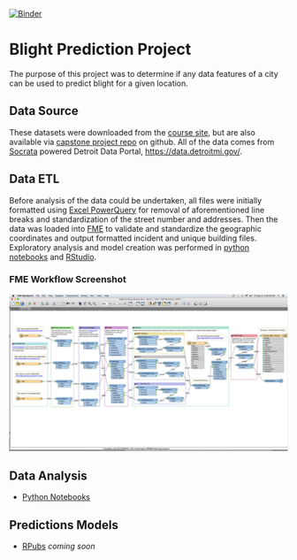 [![Binder](http://mybinder.org/badge.svg)](http://mybinder.org/repo/aliciatb/blight)
# Blight Prediction Project
The purpose of this project was to determine if any data features of a city can be used to predict blight for a given location.
## Data Source
These datasets were downloaded from the [course site](https://www.coursera.org/learn/datasci-capstone/supplement/D44tm/get-the-data), but are also available via [capstone project repo](https://github.com/uwescience/datasci_course_materials/tree/master/capstone/blight/data) on github. All of the data comes from [Socrata](https://www.socrata.com/) powered Detroit Data Portal, https://data.detroitmi.gov/.

## Data ETL
Before analysis of the data could be undertaken, all files were initially formatted using [Excel PowerQuery](https://support.office.com/en-us/article/Introduction-to-Microsoft-Power-Query-for-Excel-6E92E2F4-2079-4E1F-BAD5-89F6269CD605) for removal of aforementioned line breaks and standardization of the street number and addresses. Then the data was loaded into [FME](https://www.safe.com/fme/fme-desktop/) to validate and standardize the geographic coordinates and output formatted incident and unique building files. Exploratory analysis and model creation was performed in [python notebooks](https://ipython.org/notebook.html) and [RStudio](https://www.rstudio.com/).
### FME Workflow Screenshot
![fme](https://github.com/aliciatb/blight/blob/master/fme_workflow.png)

## Data Analysis
* [Python Notebooks](http://mybinder.org/repo/aliciatb/blight)

## Predictions Models
* [RPubs]() *coming soon*
